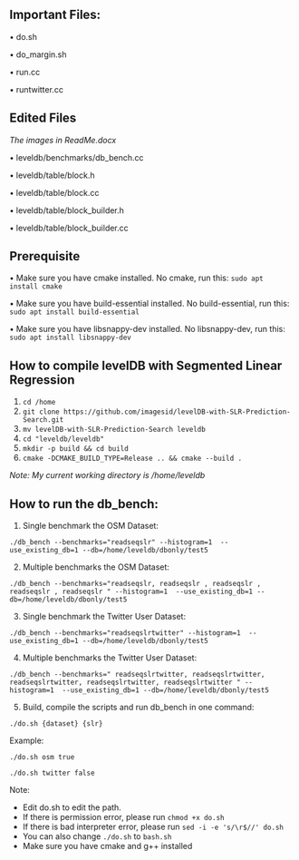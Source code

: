 ## Important Files:


•	do.sh

•	do_margin.sh

•	run.cc

•	runtwitter.cc


## Edited Files 
*The images in ReadMe.docx*

•	leveldb/benchmarks/db_bench.cc

•	leveldb/table/block.h

•	leveldb/table/block.cc 

•	leveldb/table/block_builder.h

•	leveldb/table/block_builder.cc

## Prerequisite
• Make sure you have cmake installed. No cmake, run this: ```sudo apt install cmake```

• Make sure you have build-essential installed. No build-essential, run this: ```sudo apt install build-essential```

• Make sure you have libsnappy-dev installed. No libsnappy-dev, run this: ```sudo apt install libsnappy-dev```



## How to compile levelDB with Segmented Linear Regression
1. ```cd /home```
2. ```git clone https://github.com/imagesid/levelDB-with-SLR-Prediction-Search.git``` 
3. ```mv levelDB-with-SLR-Prediction-Search leveldb```
4. ```cd "leveldb/leveldb"```
5. ```mkdir -p build && cd build```
5. ```cmake -DCMAKE_BUILD_TYPE=Release .. && cmake --build .```

*Note: My current working directory is /home/leveldb* 

## How to run the db_bench:

1.	Single benchmark the OSM Dataset:

```./db_bench --benchmarks="readseqslr" --histogram=1  --use_existing_db=1 --db=/home/leveldb/dbonly/test5```

2.	Multiple benchmarks the OSM Dataset:

```./db_bench --benchmarks="readseqslr, readseqslr , readseqslr , readseqslr , readseqslr " --histogram=1  --use_existing_db=1 --db=/home/leveldb/dbonly/test5```

3.	Single benchmark the Twitter User Dataset:

```./db_bench --benchmarks="readseqslrtwitter" --histogram=1  --use_existing_db=1 --db=/home/leveldb/dbonly/test5```

4.	Multiple benchmarks the Twitter User Dataset:

```./db_bench --benchmarks=" readseqslrtwitter, readseqslrtwitter, readseqslrtwitter, readseqslrtwitter, readseqslrtwitter " --histogram=1  --use_existing_db=1 --db=/home/leveldb/dbonly/test5```

5.	Build, compile the scripts and run db_bench in one command:

```./do.sh {dataset} {slr}```

Example:

```./do.sh osm true```

```./do.sh twitter false```

Note:
- Edit do.sh to edit the path.
- If there is permission error, please run ```chmod +x do.sh```
- If there is bad interpreter error, please run ```sed -i -e 's/\r$//' do.sh```
- You can also change ```./do.sh``` to ```bash.sh```
- Make sure you have cmake and g++ installed


